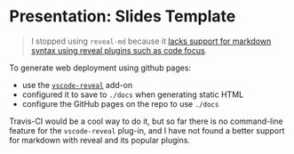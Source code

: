# Presentation: Slides Template

> I stopped using `reveal-md` because it [lacks support for markdown syntax using reveal plugins such as code focus](https://github.com/webpro/reveal-md/issues/187).

To generate web deployment using github pages:
- use the [`vscode-reveal`](https://marketplace.visualstudio.com/items?itemName=evilz.vscode-reveal) add-on
- configured it to save to `./docs` when generating static HTML
- configure the GitHub pages on the repo to use `./docs`

Travis-CI would be a cool way to do it, but so far there is no command-line feature for the `vscode-reveal` plug-in, and I have not found a better support for markdown with reveal and its popular plugins.
